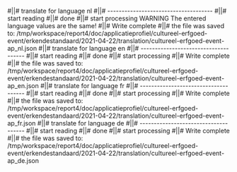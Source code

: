 #||# translate for language nl
#||# -------------------------------------
#||# start reading
#||# done
#||# start processing
WARNING The entered language values are the same!
#||# Write complete
#||# the file was saved to: /tmp/workspace/report4/doc/applicatieprofiel/cultureel-erfgoed-event/erkendestandaard/2021-04-22/translation/cultureel-erfgoed-event-ap_nl.json
#||# translate for language en
#||# -------------------------------------
#||# start reading
#||# done
#||# start processing
#||# Write complete
#||# the file was saved to: /tmp/workspace/report4/doc/applicatieprofiel/cultureel-erfgoed-event/erkendestandaard/2021-04-22/translation/cultureel-erfgoed-event-ap_en.json
#||# translate for language fr
#||# -------------------------------------
#||# start reading
#||# done
#||# start processing
#||# Write complete
#||# the file was saved to: /tmp/workspace/report4/doc/applicatieprofiel/cultureel-erfgoed-event/erkendestandaard/2021-04-22/translation/cultureel-erfgoed-event-ap_fr.json
#||# translate for language de
#||# -------------------------------------
#||# start reading
#||# done
#||# start processing
#||# Write complete
#||# the file was saved to: /tmp/workspace/report4/doc/applicatieprofiel/cultureel-erfgoed-event/erkendestandaard/2021-04-22/translation/cultureel-erfgoed-event-ap_de.json

